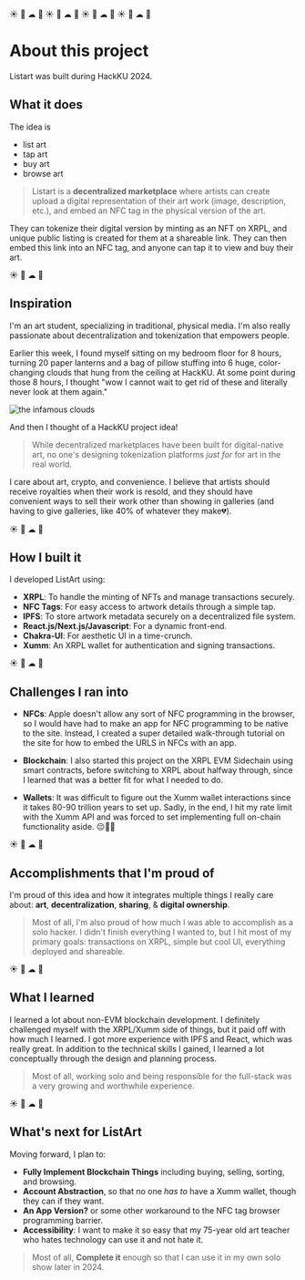 ☀️  🌙  ☁  🌟  ☀️  🌙  ☁  🌟  ☀️  🌙  ☁  🌟  ☀️  🌙  ☁  🌟
# About this project

Listart was built during HackKU 2024. 

## What it does

The idea is 
- list art
- tap art
- buy art
- browse art

> Listart is a **decentralized marketplace** where artists can create upload a digital representation of their art work (image, description, etc.), and embed an NFC tag in the physical version of the art. 

They can tokenize their digital version by minting as an NFT on XRPL, and unique public listing is created for them at a shareable link. They can then embed this link into an NFC tag, and anyone can tap it to view and buy their art. 

☀️  🌙  ☁  🌟
## Inspiration
I'm an art student, specializing in traditional, physical media. I'm also really passionate about decentralization and tokenization that empowers people. 

Earlier this week, I found myself sitting on my bedroom floor for 8 hours, turning 20 paper lanterns and a bag of pillow stuffing into 6 huge, color-changing clouds that hung from the ceiling at HackKU. At some point during those 8 hours, I thought "wow I cannot wait to get rid of these and literally never look at them again."

![the infamous clouds](https://github.com/emmanasseri/listart/blob/main/public/clouds.png)

And then I thought of a HackKU project idea!

>While decentralized marketplaces have been built for digital-native art, no one's designing tokenization platforms _just for_ for art in the real world. 

I care about art, crypto, and convenience. I believe that artists should receive royalties when their work is resold, and they should have convenient ways to sell their work other than showing in galleries (and having to give galleries, like 40% of whatever they make💔).

☀️  🌙  ☁  🌟
## How I built it
I developed ListArt using:
- **XRPL**: To handle the minting of NFTs and manage transactions securely.
- **NFC Tags**: For easy access to artwork details through a simple tap.
- **IPFS**: To store artwork metadata securely on a decentralized file system.
- **React.js/Next.js/Javascript**: For a dynamic front-end.
- **Chakra-UI**: For aesthetic UI in a time-crunch.
- **Xumm**: An XRPL wallet for authentication and signing transactions.

☀️  🌙  ☁  🌟
## Challenges I ran into

- **NFCs**: Apple doesn't allow any sort of NFC programming in the browser, so I would have had to make an app for NFC programming to be native to the site. Instead, I created a super detailed walk-through tutorial on the site for how to embed the URLS in NFCs with an app. 

- **Blockchain**: I also started this project on the XRPL EVM Sidechain using smart contracts, before switching to XRPL about halfway through, since I learned that was a better fit for what I needed to do.

- **Wallets**: It was difficult to figure out the Xumm wallet interactions since it takes 80-90 trillion years to set up. Sadly, in the end, I hit my rate limit with the Xumm API and was forced to set implementing full on-chain functionality aside. 😔🙏🏼

☀️  🌙  ☁  🌟
## Accomplishments that I'm proud of
I'm proud of this idea and how it integrates multiple things I really care about: **art**, **decentralization**, **sharing**, & **digital ownership**. 

> Most of all, I'm also proud of how much I was able to accomplish as a solo hacker.
I didn't finish everything I wanted to, but I hit most of my primary goals: transactions on XRPL, simple but cool UI, everything deployed and shareable.

☀️  🌙  ☁  🌟
## What I learned
I learned a lot about non-EVM blockchain development. I definitely challenged myself with the XRPL/Xumm side of things, but it paid off with how much I learned. I got more experience with IPFS and React, which was really great. In addition to the technical skills I gained, I learned a lot conceptually through the design and planning process. 
> Most of all, working solo and being responsible for the full-stack was a very growing and worthwhile experience. 

☀️  🌙  ☁  🌟
## What's next for ListArt
Moving forward, I plan to:
- **Fully Implement Blockchain Things** including buying, selling, sorting, and browsing.
- **Account Abstraction**, so that no one _has to_ have a Xumm wallet, though they can if they want.
- **An App Version?** or some other workaround to the NFC tag browser programming barrier.
- **Accessibility**: I want to make it so easy that my 75-year old art teacher who hates technology can use it and not hate it. 
> Most of all, **Complete it** enough so that I can use it in my own solo show later in 2024.

